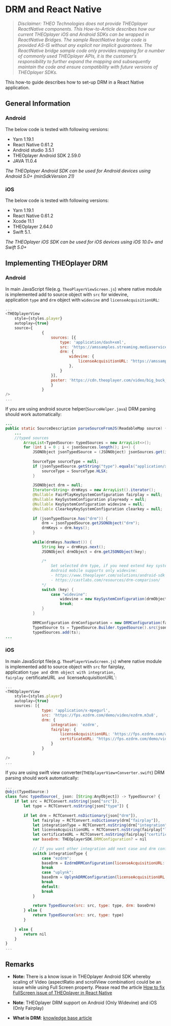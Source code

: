 # DRM and React Native

> *Disclaimer: THEO Technologies does not provide THEOplayer ReactNative components. This How-to-Article describes how our current THEOplayer iOS and Android SDKs can be wrapped in ReactNative Bridges. The sample ReactNative bridge code is provided AS-IS without any explicit nor implicit guarantees. The ReactNative bridge sample code only provides mapping for a number of commonly used THEOplayer APIs, it is the customer’s responsibility to further expand the mapping and subsequently maintain the code and ensure compatibility with future versions of THEOplayer SDKs.* 

This how-to guide describes how to set-up DRM in a React Native application.

## General Information

### Android

The below code is tested with following versions:

- Yarn 1.19.1
- React Native 0.61.2
- Android studio 3.5.1
- THEOplayer Android SDK 2.59.0
- JAVA 11.0.4

*The THEOplayer Android SDK can be used for Android devices using Android 5.0+ (minSdkVersion 21)*

### iOS

The below code is tested with following versions:

- Yarn 1.19.1
- React Native 0.61.2
- Xcode 11.1
- THEOplayer 2.64.0
- Swift 5.1.

*The THEOplayer iOS SDK can be used for iOS devices using iOS 10.0+ and Swift 5.0+*

## Implementing THEOplayer DRM

### Android

In main JavaScript file(e.g. `TheoPlayerViewScreen.js`) where native module is implemented add to source object with `src` for widevine, application `type` and `drm` object with `widevine` and `licenseAcquisitionURL`:

```js
...
<THEOplayerView
    style={styles.player}
    autoplay={true}
    source={
                {
                    sources: [{
                        type: 'application/dash+xml',
                        src: 'https://amssamples.streaming.mediaservices.windows.net/622b189f-ec39-43f2-93a2-201ac4e31ce1/BigBuckBunny.ism/manifest(format=mpd-time-csf)',
                        drm: {
                            widevine: {
                                licenseAcquisitionURL: "https://amssamples.keydelivery.mediaservices.windows.net/Widevine/?KID=1ab45440-532c-4399-94dc-5c5ad9584bac"
                            },
                        }
                    }],
                    poster: 'https://cdn.theoplayer.com/video/big_buck_bunny/poster.jpg',
                    }
                }
/>
...
```

If you are using android source helper(`SourceHelper.java`) DRM parsing should work automatically:

```java
...
public static SourceDescription parseSourceFromJS(ReadableMap source) {
    ...
    //typed sources
        ArrayList<TypedSource> typedSources = new ArrayList<>();
        for (int i = 0 ; i < jsonSources.length(); i++) {
            JSONObject jsonTypedSource = (JSONObject) jsonSources.get(i);
    
            SourceType sourceType = null;
            if (jsonTypedSource.getString("type").equals("application/x-mpegurl")) {
                sourceType = SourceType.HLSX;
            }
    
            JSONObject drm = null;
            Iterator<String> drmKeys = new ArrayList().iterator();
            @Nullable FairPlayKeySystemConfiguration fairplay = null;
            @Nullable KeySystemConfiguration playready = null;
            @Nullable KeySystemConfiguration widevine = null;
            @Nullable ClearkeyKeySystemConfiguration clearkey = null;
    
            if (jsonTypedSource.has("drm")) {
                drm = jsonTypedSource.getJSONObject("drm");
                drmKeys = drm.keys();
            }
    
            while(drmKeys.hasNext()) {
                String key = drmKeys.next();
                JSONObject drmObject = drm.getJSONObject(key);
    
                /*
                    Set selected drm type, if you need extend key system configuration or add other cases.
                    Android mobile supports only widevine:
                    - https://www.theoplayer.com/solutions/android-sdk
                    - https://castlabs.com/resources/drm-comparison/
                */
                switch (key) {
                    case "widevine":
                        widevine = new KeySystemConfiguration(drmObject.getString("licenseAcquisitionURL"));
                        break;
                }
            }
    
            DRMConfiguration drmConfiguration = new DRMConfiguration(fairplay, playready, widevine, clearkey);
            TypedSource ts = TypedSource.Builder.typedSource().src(jsonTypedSource.getString("src")).type(sourceType).drm(drmConfiguration).build();
            typedSources.add(ts);
...
```

### iOS

In main JavaScript file(e.g. `TheoPlayerViewScreen.js`) where native module is implemented add to source object with `src` for fairplay, application `type and `drm` object with integration, fairplay `certificateURL` and `licenseAcquisitionURL`:

```js
...
<THEOplayerView
    style={styles.player}
    autoplay={true}
    sources: [{
                type: 'application/x-mpegurl',
                src: 'https://fps.ezdrm.com/demo/video/ezdrm.m3u8',
                drm: {
                    integration: 'ezdrm',
                    fairplay: {
                        licenseAcquisitionURL: 'https://fps.ezdrm.com/api/licenses/09cc0377-6dd4-40cb-b09d-b582236e70fe',
                        certificateURL: "https://fps.ezdrm.com/demo/video/eleisure.cer"
                    }
                }
            }
/>
...
```

If you are using swift view converter(`THEOplayerView+Converter.swift`) DRM parsing should work automatically:

```js
...
@objc(TypedSource:)
class func typedSource(_ json: [String:AnyObject]) -> TypedSource? {
    if let src = RCTConvert.nsString(json["src"]),
        let type = RCTConvert.nsString(json["type"]) {
    
        if let drm = RCTConvert.nsDictionary(json["drm"]),
            let fairplay = RCTConvert.nsDictionary(drm["fairplay"]),
            let integrationType = RCTConvert.nsString(drm["integration"]) {
            let licenseAcquisitionURL = RCTConvert.nsString(fairplay["licenseAcquisitionURL"]);
            let certificateURL = RCTConvert.nsString(fairplay["certificateURL"]);
            var baseDrm: THEOplayerSDK.DRMConfiguration? = nil
    
            // If you want other integration add next case and drm configurator supported by theoplayer sdk
            switch integrationType {
                case "ezdrm":
                baseDrm = EzdrmDRMConfiguration(licenseAcquisitionURL: licenseAcquisitionURL!, certificateURL: certificateURL!)
                break
                case "uplynk":
                baseDrm = UplynkDRMConfiguration(licenseAcquisitionURL: licenseAcquisitionURL, certificateURL: certificateURL!)
                break
                default:
                break
            }
    
            return TypedSource(src: src, type: type, drm: baseDrm)
        } else {
            return TypedSource(src: src, type: type)
        }
    
    } else {
        return nil
    }
}
...
```

## Remarks

- **Note:** There is a know issue in THEOplayer Android SDK whereby scaling of Video (aspectRatio and scrollView combination) could be an issue while using Full Screen property. Please read the article [How to fix FullScreen issue of THEOplayer in React Native](./03-fixing-fullscreen-issue.md)

- **Note**: THEOplayer DRM support on Android (Only Widevine) and iOS (Only Fairplay)

- **What is DRM**: [knowledge base article](../../../knowledge-base/02-content-protection/01-drm-systems.md)